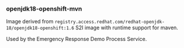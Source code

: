 ### openjdk18-openshift-mvn

Image derived from `registry.access.redhat.com/redhat-openjdk-18/openjdk18-openshift:1.6` S2I image with runtime support for maven.

Used by the Emergency Response Demo Process Service.
